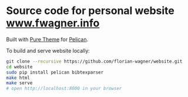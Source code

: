 Source code for personal website www.fwagner.info
=================================================

Built with [Pure Theme](http://purepelican.com/) for
[Pelican](http://blog.getpelican.com/).

To build and serve website locally:

``` bash
git clone --recursive https://github.com/florian-wagner/website.git
cd website
sudo pip install pelican bibtexparser
make html
make serve
# open http://localhost:8000 in your browser
```
